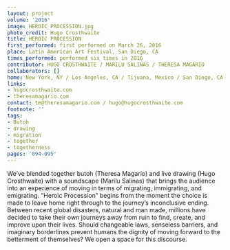 ```yaml
---
layout: project
volume: '2016'
image: HEROIC_PROCESSION.jpg
photo_credit: Hugo Crosthwaite
title: HEROIC PROCESSION
first_performed: first performed on March 26, 2016
place: Latin American Art Festival, San Diego, CA
times_performed: performed six times in 2016
contributor: HUGO CROSTHWAITE / MARILU SALINAS / THERESA MAGARIO
collaborators: []
home: New York, NY / Los Angeles, CA / Tijuana, Mexico / San Diego, CA
links:
- hugocrosthwaite.com
- theresamagario.com
contact: tm@theresamagario.com / hugo@hugocrosthwaite.com
footnote: ''
tags:
- Butoh
- drawing
- migration
- together
- togetherness
pages: '094-095'
---
```


We’ve blended together butoh (Theresa Magario) and live drawing (Hugo Crosthwaite) with a soundscape (Marilu Salinas) that brings the audience into an experience of moving in terms of migrating, immigrating, and emigrating. “Heroic Procession” begins from the moment the choice is made to leave home right through to the journey’s inconclusive ending. Between recent global disasters, natural and man made, millions have decided to take their own journeys away from ruin to find, create, and improve upon their lives. Should changeable laws, senseless barriers, and imaginary borderlines prevent humans the dignity of moving forward to the betterment of themselves? We open a space for this discourse.
